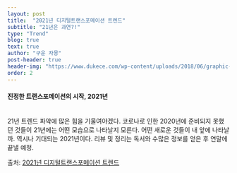 ```yaml
---
layout: post
title:  "2021년 디지털트랜스포메이션 트렌드"
subtitle: "21년은 과연?!"
type: "Trend"
blog: true
text: true
author: "구운 자몽"
post-header: true
header-img: "https://www.dukece.com/wp-content/uploads/2018/06/graphic-2.png"
order: 2
---
```


#### 진정한 트랜스포메이션의 시작, 2021년
<br>
21년 트렌드 파악에 많은 힘을 기울여야겠다. 코로나로 인한 2020년에 준비되지 못했던 것들이 21년에는 어떤 모습으로 나타날지 모른다. 어떤 새로운 것들이 내 앞에 나타날까. 역시나 기대되는 2021년이다. 리뷰 및 정리는 독서와 수많은 정보를 얻은 후 연말에 끝낼 예정.
<br>

출처: [2021년 디지털트랜스포메이션 트렌드](http://digitaltransformation.co.kr/2021%eb%85%84-%eb%94%94%ec%a7%80%ed%84%b8%ed%8a%b8%eb%9e%9c%ec%8a%a4%ed%8f%ac%eb%a9%94%ec%9d%b4%ec%85%98-%ed%8a%b8%eb%a0%8c%eb%93%9cdigital-transformation-trend-%eb%b6%84%ec%84%9d-%eb%b3%b4%ea%b3%a0/)
